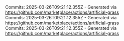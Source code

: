 Commits: 2025-03-26T09:21:12.355Z - Generated via https://github.com/marketplace/actions/artificial-grass
<br>
Commits: 2025-03-26T09:21:12.355Z - Generated via https://github.com/marketplace/actions/artificial-grass
<br>
Commits: 2025-03-26T09:21:12.355Z - Generated via https://github.com/marketplace/actions/artificial-grass
<br>
